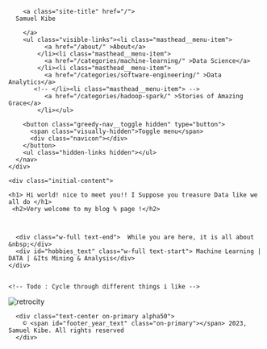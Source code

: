 
<div class="masthead">
  <div class="masthead__inner-wrap">
    <div class="masthead__menu">
      <nav id="site-nav" class="greedy-nav">
        
        <a class="site-title" href="/">
      Samuel Kibe
          
        </a>
        <ul class="visible-links"><li class="masthead__menu-item">
              <a href="/about/" >About</a>
            </li><li class="masthead__menu-item">
              <a href="/categories/machine-learning/" >Data Science</a>
            </li><li class="masthead__menu-item">
              <a href="/categories/software-engineering/" >Data Analytics</a>
           <!-- </li><li class="masthead__menu-item"> -->
              <a href="/categories/hadoop-spark/" >Stories of Amazing Grace</a>
            </li></ul>
        
        <button class="greedy-nav__toggle hidden" type="button">
          <span class="visually-hidden">Toggle menu</span>
          <div class="navicon"></div>
        </button>
        <ul class="hidden-links hidden"></ul>
      </nav>
    </div>
  </div>
</div>


    <div class="initial-content">

 <!-- Me section -->
 <section class="container">

<div class="me text-center flex">
    
    <h1> Hi world! nice to meet you!! I Suppose you treasure Data like we all do </h1>
     <h2>Very welcome to my blog % page !</h2>



      <div class="w-full text-end">  While you are here, it is all about &nbsp;</div>
      <div id="hobbies_text" class="w-full text-start"> Machine Learning | DATA | &Its Mining & Analysis</div>
    </div>
    

    <!-- Todo : Cycle through different things i like -->
  </section>
  
![retrocity](https://github.com/samkibe/samkibe.github.io/assets/25104443/fc5547c9-c57d-4c30-b03b-70b684ac0e8f) 
<!-- ![retrocoding](https://github.com/samkibe/samkibe.github.io/assets/25104443/6edd7a26-6905-4d08-8d5b-661c3163e78a) -->
  <!-- Footer Section -->
  <footer class="footer bg-primary pb-3">
  
      <div class="text-center on-primary alpha50">
        © <span id="footer_year_text" class="on-primary"></span> 2023, Samuel Kibe. All rights reserved
      </div>
  </footer>


